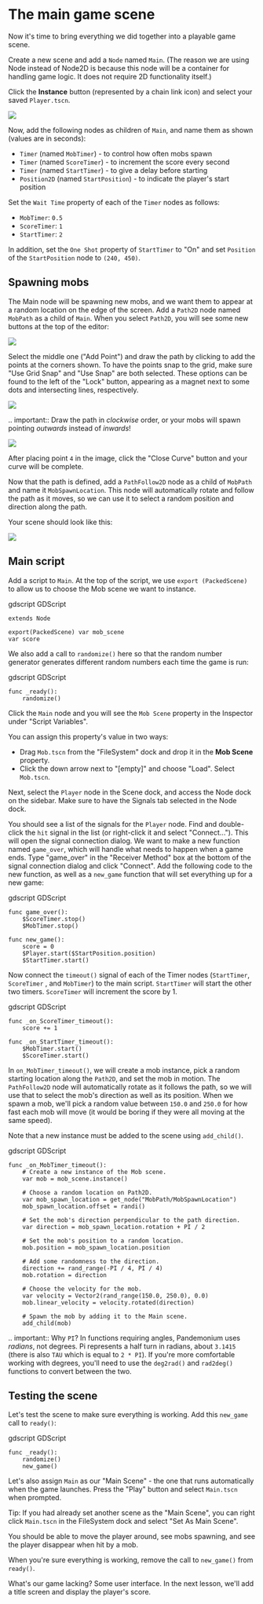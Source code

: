 

# The main game scene

Now it's time to bring everything we did together into a playable game scene.

Create a new scene and add a `Node` named `Main`.
(The reason we are using Node instead of Node2D is because this node will
be a container for handling game logic. It does not require 2D functionality itself.)

Click the **Instance** button (represented by a chain link icon) and select your saved
`Player.tscn`.

![](img/instance_scene.png)

Now, add the following nodes as children of `Main`, and name them as shown
(values are in seconds):

- `Timer` (named `MobTimer`) - to control how often mobs
  spawn
- `Timer` (named `ScoreTimer`) - to increment the score
  every second
- `Timer` (named `StartTimer`) - to give a delay before
  starting
- `Position2D` (named `StartPosition`) - to indicate
  the player's start position

Set the `Wait Time` property of each of the `Timer` nodes as follows:

- `MobTimer`: `0.5`
- `ScoreTimer`: `1`
- `StartTimer`: `2`

In addition, set the `One Shot` property of `StartTimer` to "On" and set
`Position` of the `StartPosition` node to `(240, 450)`.

## Spawning mobs

The Main node will be spawning new mobs, and we want them to appear at a random
location on the edge of the screen. Add a `Path2D` node
named `MobPath` as a child of `Main`. When you select `Path2D`, you will
see some new buttons at the top of the editor:

![](img/path2d_buttons.png)

Select the middle one ("Add Point") and draw the path by clicking to add the
points at the corners shown. To have the points snap to the grid, make sure "Use
Grid Snap" and "Use Snap" are both selected. These options can be found to the
left of the "Lock" button, appearing as a magnet next to some dots and
intersecting lines, respectively.

![](img/grid_snap_button.png)

.. important:: Draw the path in *clockwise* order, or your mobs will spawn
               pointing *outwards* instead of *inwards*!

![](img/draw_path2d.gif)

After placing point `4` in the image, click the "Close Curve" button and your
curve will be complete.

Now that the path is defined, add a `PathFollow2D`
node as a child of `MobPath` and name it `MobSpawnLocation`. This node will
automatically rotate and follow the path as it moves, so we can use it to select
a random position and direction along the path.

Your scene should look like this:

![](img/main_scene_nodes.png)

## Main script

Add a script to `Main`. At the top of the script, we use `export
(PackedScene)` to allow us to choose the Mob scene we want to instance.

gdscript GDScript

```
extends Node

export(PackedScene) var mob_scene
var score
```

We also add a call to `randomize()` here so that the random number
generator generates different random numbers each time the game is run:

gdscript GDScript

```
func _ready():
    randomize()
```

Click the `Main` node and you will see the `Mob Scene` property in the Inspector
under "Script Variables".

You can assign this property's value in two ways:

- Drag `Mob.tscn` from the "FileSystem" dock and drop it in the **Mob Scene**
  property.
- Click the down arrow next to "[empty]" and choose "Load". Select `Mob.tscn`.

Next, select the `Player` node in the Scene dock, and access the Node dock on
the sidebar. Make sure to have the Signals tab selected in the Node dock.

You should see a list of the signals for the `Player` node. Find and
double-click the `hit` signal in the list (or right-click it and select
"Connect..."). This will open the signal connection dialog. We want to make a
new function named `game_over`, which will handle what needs to happen when a
game ends. Type "game_over" in the "Receiver Method" box at the bottom of the
signal connection dialog and click "Connect". Add the following code to the new
function, as well as a `new_game` function that will set everything up for a
new game:

gdscript GDScript

```
func game_over():
    $ScoreTimer.stop()
    $MobTimer.stop()

func new_game():
    score = 0
    $Player.start($StartPosition.position)
    $StartTimer.start()
```

Now connect the `timeout()` signal of each of the Timer nodes (`StartTimer`,
`ScoreTimer` , and `MobTimer`) to the main script. `StartTimer` will start
the other two timers. `ScoreTimer` will increment the score by 1.

gdscript GDScript

```
func _on_ScoreTimer_timeout():
    score += 1

func _on_StartTimer_timeout():
    $MobTimer.start()
    $ScoreTimer.start()
```

In `on_MobTimer_timeout()`, we will create a mob instance, pick a random
starting location along the `Path2D`, and set the mob in motion. The
`PathFollow2D` node will automatically rotate as it follows the path, so we
will use that to select the mob's direction as well as its position.
When we spawn a mob, we'll pick a random value between `150.0` and
`250.0` for how fast each mob will move (it would be boring if they were
all moving at the same speed).

Note that a new instance must be added to the scene using `add_child()`.

gdscript GDScript

```
func _on_MobTimer_timeout():
    # Create a new instance of the Mob scene.
    var mob = mob_scene.instance()

    # Choose a random location on Path2D.
    var mob_spawn_location = get_node("MobPath/MobSpawnLocation")
    mob_spawn_location.offset = randi()

    # Set the mob's direction perpendicular to the path direction.
    var direction = mob_spawn_location.rotation + PI / 2

    # Set the mob's position to a random location.
    mob.position = mob_spawn_location.position

    # Add some randomness to the direction.
    direction += rand_range(-PI / 4, PI / 4)
    mob.rotation = direction

    # Choose the velocity for the mob.
    var velocity = Vector2(rand_range(150.0, 250.0), 0.0)
    mob.linear_velocity = velocity.rotated(direction)

    # Spawn the mob by adding it to the Main scene.
    add_child(mob)
```

.. important:: Why `PI`? In functions requiring angles, Pandemonium uses *radians*,
               not degrees. Pi represents a half turn in radians, about
               `3.1415` (there is also `TAU` which is equal to `2 * PI`).
               If you're more comfortable working with degrees, you'll need to
               use the `deg2rad()` and `rad2deg()` functions to convert
               between the two.

## Testing the scene

Let's test the scene to make sure everything is working. Add this `new_game`
call to `ready()`:

gdscript GDScript

```
func _ready():
    randomize()
    new_game()
```

Let's also assign `Main` as our "Main Scene" - the one that runs automatically
when the game launches. Press the "Play" button and select `Main.tscn` when
prompted.

Tip:
 If you had already set another scene as the "Main Scene", you can right
         click `Main.tscn` in the FileSystem dock and select "Set As Main Scene".

You should be able to move the player around, see mobs spawning, and see the
player disappear when hit by a mob.

When you're sure everything is working, remove the call to `new_game()` from
`ready()`.

What's our game lacking? Some user interface. In the next lesson, we'll add a
title screen and display the player's score.
